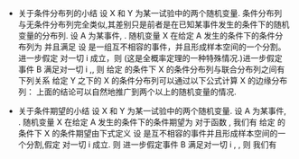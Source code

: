 - 关于条件分布列的小结 设 X 和 Y 为某一试验中的两个随机变量. 条件分布列与无条件分布列完全类似,其差别只是前者是在已知某事件发生的条件下的随机变量的分布列. 设 A 为某事件, . 随机变量 X 在给定 A 发生的条件下的条件分布列为 并且满足 设 是一组互不相容的事件，并且形成样本空间的一个分割。进一步假定 对一切 i 成立，则 (这是全概率定理的一种特殊情况.)进一步假定事件 B 满足对一切 i ,, 则 给定 的条件下 X 的条件分布列与联合分布列之间有下列关系 给定 Y 之下的 X 的条件分布列可以通过以下公式计算 X 的边缘分布列： 上面的结论可以自然地推广到两个以上的随机变量的情况.

- 关于条件期望的小结 设 X 和 Y 为某一试验中的两个随机变量. 设 A 为某事件, . 随机变量 X 在给定 A 发生的条件下的条件期望为 对于函数 , 我们有 给定 的条件下 X 的条件期望由下式定义 设 是互不相容的事件并且形成样本空间的一个分割,假定 对一切 i 成立. 则 进一步假定事件 B 满足对一切 i , , 则 我们有

